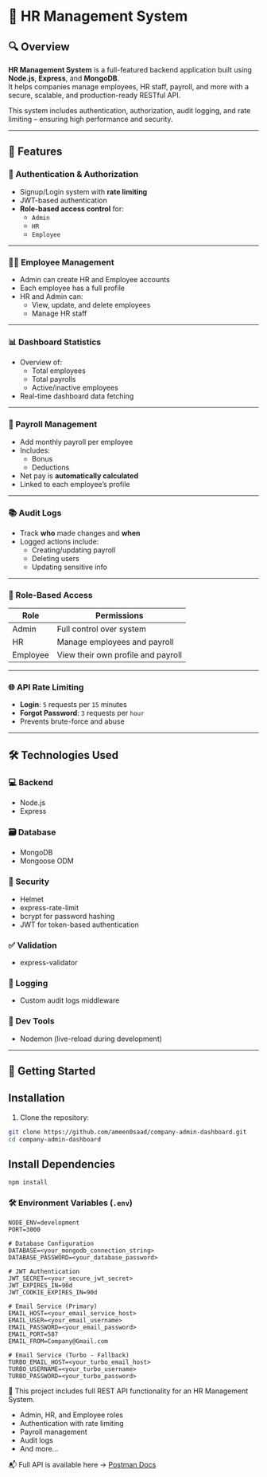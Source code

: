 # 🏢 HR Management System

## 🔍 Overview

**HR Management System** is a full-featured backend application built using **Node.js**, **Express**, and **MongoDB**.  
It helps companies manage employees, HR staff, payroll, and more with a secure, scalable, and production-ready RESTful API.

This system includes authentication, authorization, audit logging, and rate limiting – ensuring high performance and security.

---

## 🚀 Features

### 🔐 Authentication & Authorization
- Signup/Login system with **rate limiting**
- JWT-based authentication
- **Role-based access control** for:
  - `Admin`
  - `HR`
  - `Employee`

---

### 🧑‍💼 Employee Management
- Admin can create HR and Employee accounts
- Each employee has a full profile
- HR and Admin can:
  - View, update, and delete employees
  - Manage HR staff

---

### 📊 Dashboard Statistics
- Overview of:
  - Total employees
  - Total payrolls
  - Active/inactive employees
- Real-time dashboard data fetching

---

### 💸 Payroll Management
- Add monthly payroll per employee
- Includes:
  - Bonus
  - Deductions
- Net pay is **automatically calculated**
- Linked to each employee’s profile

---

### 📚 Audit Logs
- Track **who** made changes and **when**
- Logged actions include:
  - Creating/updating payroll
  - Deleting users
  - Updating sensitive info

---

### 🧾 Role-Based Access
| Role     | Permissions                          |
|----------|--------------------------------------|
| Admin    | Full control over system             |
| HR       | Manage employees and payroll         |
| Employee | View their own profile and payroll   |

---

### 🌐 API Rate Limiting
- **Login**: `5` requests per `15` minutes
- **Forgot Password**: `3` requests per `hour`
- Prevents brute-force and abuse

---

## 🛠️ Technologies Used

### 💻 Backend
- Node.js
- Express

### 🗃️ Database
- MongoDB
- Mongoose ODM

### 🔐 Security
- Helmet
- express-rate-limit
- bcrypt for password hashing
- JWT for token-based authentication

### ✅ Validation
- express-validator

### 📝 Logging
- Custom audit logs middleware

### 🧰 Dev Tools
- Nodemon (live-reload during development)

---



## 🚀 Getting Started

## Installation

1. Clone the repository:
```bash
git clone https://github.com/ameen0saad/company-admin-dashboard.git
cd company-admin-dashboard
```
## Install Dependencies
```
npm install
```
### 🛠️ Environment Variables (`.env`)
```
NODE_ENV=development
PORT=3000

# Database Configuration
DATABASE=<your_mongodb_connection_string>
DATABASE_PASSWORD=<your_database_password>

# JWT Authentication
JWT_SECRET=<your_secure_jwt_secret>
JWT_EXPIRES_IN=90d
JWT_COOKIE_EXPIRES_IN=90d

# Email Service (Primary)
EMAIL_HOST=<your_email_service_host>
EMAIL_USER=<your_email_username>
EMAIL_PASSWORD=<your_email_password>
EMAIL_PORT=587
EMAIL_FROM=Company@Gmail.com

# Email Service (Turbo - Fallback)
TURBO_EMAIL_HOST=<your_turbo_email_host>
TURBO_USERNAME=<your_turbo_username>
TURBO_PASSWORD=<your_turbo_password>
```

📌 This project includes full REST API functionality for an HR Management System.
- Admin, HR, and Employee roles
- Authentication with rate limiting
- Payroll management
- Audit logs
- And more...

📬 Full API is available here → [Postman Docs](https://documenter.getpostman.com/view/31205716/2sB3BBpWib)


